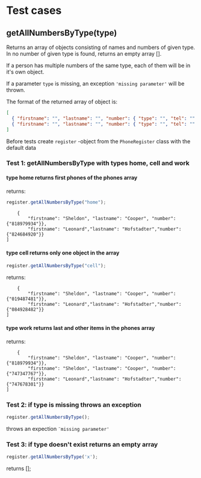 # Test cases

## **getAllNumbersByType(type)**

Returns an array of objects consisting of names and numbers of given type. In no number of given type is found, returns an empty array [].

If a person has multiple numbers of the same type, each of them will be in it's own object.

If a parameter `type` is missing, an exception `'missing parameter'` will be thrown.

The format of the returned array of object is:
```json
[
  { "firstname": "", "lastname": "", "number": { "type": "", "tel": "" } },
  { "firstname": "", "lastname": "", "number": { "type": "", "tel": "" } }
]
```

Before tests create `register` -object from the `PhoneRegister` class with the default data

### Test 1: getAllNumbersByType with types home, cell and work

#### type home returns first phones of the phones array

returns:

```js
register.getAllNumbersByType("home");
```

```json[
    {
        "firstname": "Sheldon", "lastname": "Cooper", "number":{"818979934"}},
        "firstname": "Leonard","lastname": "Hofstadter","number":{"824684920"}}
]
```

#### type cell returns only one object in the array

```js
register.getAllNumbersByType("cell");
```

returns:

```json[
    {
        "firstname": "Sheldon", "lastname": "Cooper", "number":{"019487481"}},
        "firstname": "Leonard","lastname": "Hofstadter","number":{"084928482"}}
]
```

#### type work returns last and other items in the phones array

returns:

```json[
    {
        "firstname": "Sheldon", "lastname": "Cooper", "number":{"818979934"}},
        "firstname": "Sheldon", "lastname": "Cooper", "number":{"747347767"}},
        "firstname": "Leonard","lastname": "Hofstadter","number":{"747678301"}}
]
```

### Test 2: if type is missing throws an exception

```js
register.getAllNumbersByType();
```

throws an expection `¨missing parameter'`

### Test 3: if type doesn't exist returns an empty array
```js
register.getAllNumbersByType('x');
```
returns [];